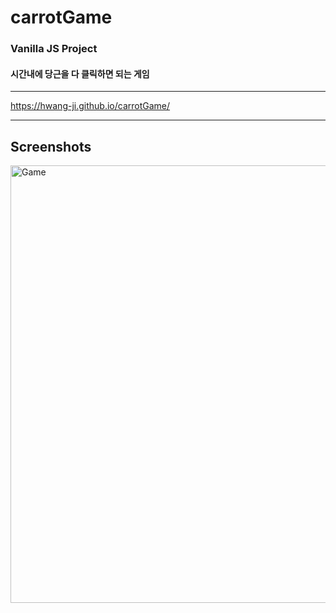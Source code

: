 # carrotGame
### Vanilla JS Project
#### 시간내에 당근을 다 클릭하면 되는 게임 
------------------------------------------------

https://hwang-ji.github.io/carrotGame/

------------------------------------------------
## Screenshots
<img width="700" alt="Game" src="https://user-images.githubusercontent.com/79661326/109455340-bdeddf00-7a99-11eb-9a07-d59a361d7258.png">
